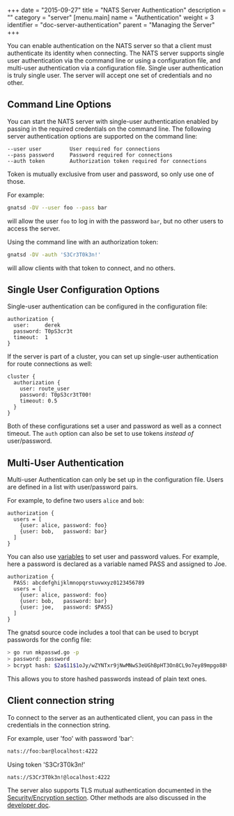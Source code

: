 +++
date = "2015-09-27"
title = "NATS Server Authentication"
description = ""
category = "server"
[menu.main]
  name = "Authentication"
  weight = 3
  identifier = "doc-server-authentication"
  parent = "Managing the Server"
+++

You can enable authentication on the NATS server so that a client must authenticate its identity when connecting. The NATS server supports single user authentication via the command line or using a configuration file, and multi-user authentication via a configuration file. Single user authentication is truly single user. The server will accept one set of credentials and no other.

## Command Line Options

You can start the NATS server with single-user authentication enabled by passing in the required credentials on the command line. The following server authentication options are supported on the command line:

    --user user         User required for connections
    --pass password     Password required for connections
    --auth token        Authorization token required for connections

Token is mutually exclusive from user and password, so only use one of those.

For example:

```sh
gnatsd -DV --user foo --pass bar
```

will allow the user `foo` to log in with the password `bar`, but no other users to access the server.

Using the command line with an authorization token:

```sh
gnatsd -DV -auth 'S3Cr3T0k3n!'
```

will allow clients with that token to connect, and no others.

## Single User Configuration Options

Single-user authentication can be configured in the configuration file:

```ascii
authorization {
  user:     derek
  password: T0pS3cr3t
  timeout:  1
}
```

If the server is part of a cluster, you can set up single-user authentication for route connections as well:

```ascii
cluster {
  authorization {
    user: route_user
    password: T0pS3cr3tT00!
    timeout: 0.5
  }
}
```

Both of these configurations set a user and password as well as a connect timeout. The `auth` option can also be set to use tokens *instead of* user/password.

## Multi-User Authentication

Multi-user Authentication can only be set up in the configuration file. Users are defined in a list with user/password pairs.

For example, to define two users `alice` and `bob`:

```ascii
authorization {
  users = [
    {user: alice, password: foo}
    {user: bob,   password: bar}
  ]
}
```

You can also use [variables](/documentation/managing_the_server/configuration) to set user and password values. For example, here a password is declared as a variable named PASS and assigned to Joe.

```ascii
authorization {
  PASS: abcdefghijklmnopqrstuvwxyz0123456789
  users = [
    {user: alice, password: foo}
    {user: bob,   password: bar}
    {user: joe,   password: $PASS}
  ]
}
```

The gnatsd source code includes a tool that can be used to bcrypt passwords for the config file:

```sh
> go run mkpasswd.go -p
> password: password
> bcrypt hash: $2a$11$1oJy/wZYNTxr9jNwMNwS3eUGhBpHT3On8CL9o7ey89mpgo88VG6ba
```

This allows you to store hashed passwords instead of plain text ones.

## Client connection string

To connect to the server as an authenticated client, you can pass in the credentials in the connection string.

For example, user 'foo' with password 'bar':

```sh
nats://foo:bar@localhost:4222
```

Using token 'S3Cr3T0k3n!'

```sh
nats://S3Cr3T0k3n!@localhost:4222
```

The server also supports TLS mutual authentication documented in the [Security/Encryption section](/documentation/managing_the_server/security). Other methods are also discussed in the [developer doc](/documentation/writing_applications/secure_connection).
